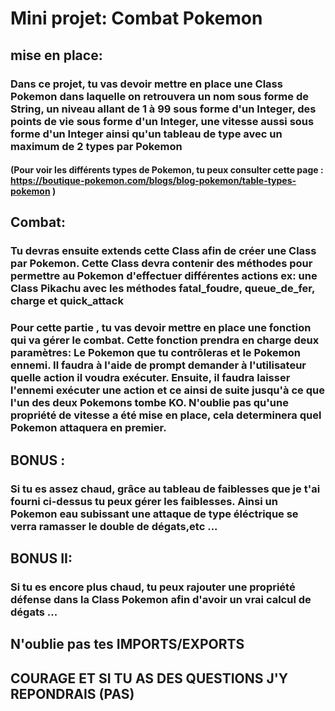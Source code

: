 # Mini projet: Combat Pokemon

## mise en place:

### Dans ce projet, tu vas devoir mettre en place une Class Pokemon dans laquelle on retrouvera un nom sous forme de String, un niveau allant de 1 à 99 sous forme d'un Integer, des points de vie sous forme d'un Integer, une vitesse aussi sous forme d'un Integer ainsi qu'un tableau de type avec un maximum de 2 types par Pokemon

#### (Pour voir les différents types de Pokemon, tu peux consulter cette page : https://boutique-pokemon.com/blogs/blog-pokemon/table-types-pokemon )

## Combat:

### Tu devras ensuite extends cette Class afin de créer une Class par Pokemon. Cette Class devra contenir des méthodes pour permettre au Pokemon d'effectuer différentes actions ex: une Class Pikachu avec les méthodes fatal_foudre, queue_de_fer, charge et quick_attack

### Pour cette partie , tu vas devoir mettre en place une fonction qui va gérer le combat. Cette fonction prendra en charge deux paramètres: Le Pokemon que tu contrôleras et le Pokemon ennemi. Il faudra à l'aide de prompt demander à l'utilisateur quelle action il voudra exécuter. Ensuite, il faudra laisser l'ennemi exécuter une action et ce ainsi de suite jusqu'à ce que l'un des deux Pokemons tombe KO. N'oublie pas qu'une propriété de vitesse a été mise en place, cela determinera quel Pokemon attaquera en premier.

## BONUS : 

### Si tu es assez chaud, grâce au tableau de faiblesses que je t'ai fourni ci-dessus tu peux gérer les faiblesses. Ainsi un Pokemon eau subissant une attaque de type éléctrique se verra ramasser le double de dégats,etc ...

## BONUS II: 

### Si tu es encore plus chaud, tu peux rajouter une propriété défense dans la Class Pokemon afin d'avoir un vrai calcul de dégats ...

## N'oublie pas tes IMPORTS/EXPORTS

## COURAGE ET SI TU AS DES QUESTIONS J'Y REPONDRAIS (PAS)